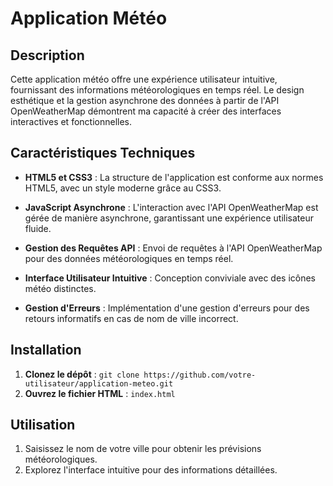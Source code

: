 # Application Météo

## Description

Cette application météo offre une expérience utilisateur intuitive, fournissant des informations météorologiques en temps réel. Le design esthétique et la gestion asynchrone des données à partir de l'API OpenWeatherMap démontrent ma capacité à créer des interfaces interactives et fonctionnelles.

## Caractéristiques Techniques

- **HTML5 et CSS3** : La structure de l'application est conforme aux normes HTML5, avec un style moderne grâce au CSS3.

- **JavaScript Asynchrone** : L'interaction avec l'API OpenWeatherMap est gérée de manière asynchrone, garantissant une expérience utilisateur fluide.

- **Gestion des Requêtes API** : Envoi de requêtes à l'API OpenWeatherMap pour des données météorologiques en temps réel.

- **Interface Utilisateur Intuitive** : Conception conviviale avec des icônes météo distinctes.

- **Gestion d'Erreurs** : Implémentation d'une gestion d'erreurs pour des retours informatifs en cas de nom de ville incorrect.


## Installation

1. **Clonez le dépôt** : `git clone https://github.com/votre-utilisateur/application-meteo.git`
2. **Ouvrez le fichier HTML** : `index.html`

## Utilisation

1. Saisissez le nom de votre ville pour obtenir les prévisions météorologiques.
2. Explorez l'interface intuitive pour des informations détaillées.


